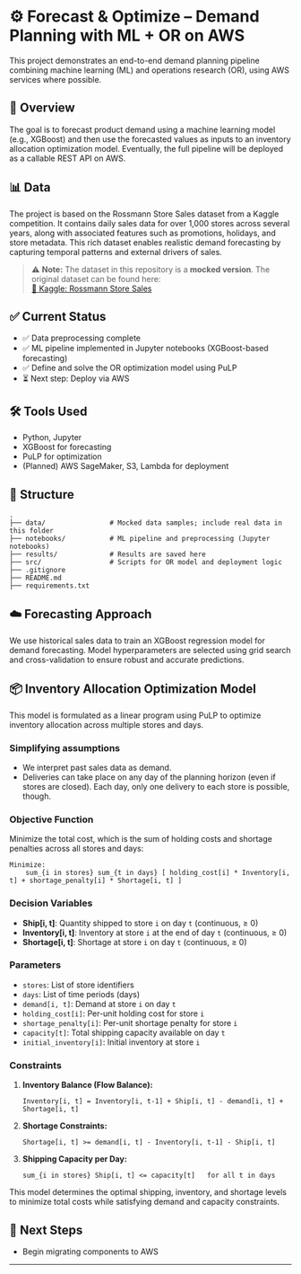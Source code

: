 # ⚙️ Forecast & Optimize – Demand Planning with ML + OR on AWS

This project demonstrates an end-to-end demand planning pipeline combining machine learning (ML) and operations research (OR), using AWS services where possible.

## 🚀 Overview

The goal is to forecast product demand using a machine learning model (e.g., XGBoost) and then use the forecasted values as inputs to an inventory allocation optimization model. Eventually, the full pipeline will be deployed as a callable REST API on AWS.

## 📊 Data

The project is based on the Rossmann Store Sales dataset from a Kaggle competition. It contains daily sales data for over 1,000 stores across several years, along with associated features such as promotions, holidays, and store metadata. This rich dataset enables realistic demand forecasting by capturing temporal patterns and external drivers of sales.

> ⚠️ **Note:** The dataset in this repository is a **mocked version**. The original dataset can be found here:  
[🔗 Kaggle: Rossmann Store Sales](https://www.kaggle.com/competitions/rossmann-store-sales)

## ✅ Current Status

- ✅ Data preprocessing complete  
- ✅ ML pipeline implemented in Jupyter notebooks (XGBoost-based forecasting) 
- ✅ Define and solve the OR optimization model using PuLP
- ⏳ Next step: Deploy via AWS

## 🛠️ Tools Used

- Python, Jupyter
- XGBoost for forecasting
- PuLP for optimization
- (Planned) AWS SageMaker, S3, Lambda for deployment

## 📁 Structure

```
.
├── data/                # Mocked data samples; include real data in this folder
├── notebooks/           # ML pipeline and preprocessing (Jupyter notebooks)
├── results/             # Results are saved here
├── src/                 # Scripts for OR model and deployment logic
├── .gitignore
├── README.md
├── requirements.txt
```

## ☁️ Forecasting Approach

We use historical sales data to train an XGBoost regression model for demand forecasting. Model hyperparameters are selected using grid search and cross-validation to ensure robust and accurate predictions.

## 📦 Inventory Allocation Optimization Model

This model is formulated as a linear program using PuLP to optimize inventory allocation across multiple stores and days.

### Simplifying assumptions

- We interpret past sales data as demand.
- Deliveries can take place on any day of the planning horizon (even if stores are closed). Each day, only one delivery to each store is possible, though.

### Objective Function

Minimize the total cost, which is the sum of holding costs and shortage penalties across all stores and days:

```
Minimize:
    sum_{i in stores} sum_{t in days} [ holding_cost[i] * Inventory[i, t] + shortage_penalty[i] * Shortage[i, t] ]
```

### Decision Variables

- **Ship[i, t]**: Quantity shipped to store `i` on day `t` (continuous, ≥ 0)
- **Inventory[i, t]**: Inventory at store `i` at the end of day `t` (continuous, ≥ 0)
- **Shortage[i, t]**: Shortage at store `i` on day `t` (continuous, ≥ 0)

### Parameters

- `stores`: List of store identifiers
- `days`: List of time periods (days)
- `demand[i, t]`: Demand at store `i` on day `t`
- `holding_cost[i]`: Per-unit holding cost for store `i`
- `shortage_penalty[i]`: Per-unit shortage penalty for store `i`
- `capacity[t]`: Total shipping capacity available on day `t`
- `initial_inventory[i]`: Initial inventory at store `i`

### Constraints

1. **Inventory Balance (Flow Balance):**
      ```
      Inventory[i, t] = Inventory[i, t-1] + Ship[i, t] - demand[i, t] + Shortage[i, t]
      ```

2. **Shortage Constraints:**
      ```
      Shortage[i, t] >= demand[i, t] - Inventory[i, t-1] - Ship[i, t]
      ```

3. **Shipping Capacity per Day:**
    ```
    sum_{i in stores} Ship[i, t] <= capacity[t]   for all t in days
    ```

This model determines the optimal shipping, inventory, and shortage levels to minimize total costs while satisfying demand and capacity constraints.


## 📌 Next Steps

- Begin migrating components to AWS

---
